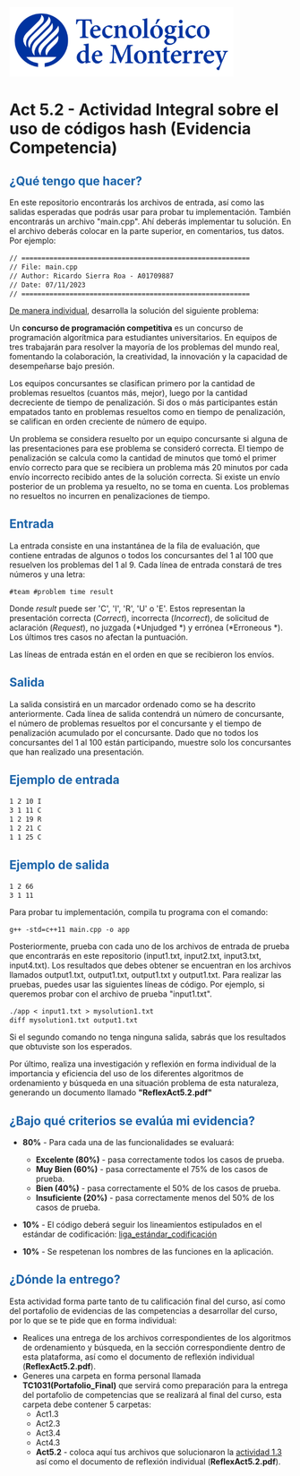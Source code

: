 ![Tec de Monterrey](images/logotecmty.png)
# Act 5.2 - Actividad Integral sobre el uso de códigos hash (Evidencia Competencia)

## <span style="color: rgb(26, 99, 169);">¿Qué tengo que hacer?</span>
En este repositorio encontrarás los archivos de entrada, así como las salidas esperadas que podrás usar para probar tu implementación. También encontrarás un archivo "main.cpp". Ahí deberás implementar tu solución. En el archivo deberás colocar en la parte superior, en comentarios, tus datos. Por ejemplo:
```
// =========================================================
// File: main.cpp
// Author: Ricardo Sierra Roa - A01709887
// Date: 07/11/2023
// =========================================================
```
<span style="text-decoration: underline;">De manera individual</span>, desarrolla la solución del siguiente problema:

Un **concurso de programación competitiva** es un concurso de programación algorítmica para estudiantes universitarios. En equipos de tres trabajarán para resolver la mayoría de los problemas del mundo real, fomentando la colaboración, la creatividad, la innovación y la capacidad de desempeñarse bajo presión. 

Los equipos concursantes se clasifican primero por la cantidad de problemas resueltos (cuantos más, mejor), luego por la cantidad decreciente de tiempo de penalización. Si dos o más participantes están empatados tanto en problemas resueltos como en tiempo de penalización, se califican en orden creciente de número de equipo.

Un problema se considera resuelto por un equipo concursante si alguna de las presentaciones para ese problema se consideró correcta. El tiempo de penalización se calcula como la cantidad de minutos que tomó el primer envío correcto para que se recibiera un problema más 20 minutos por cada envío incorrecto recibido antes de la solución correcta. Si existe un envío posterior de un problema ya resuelto, no se toma en cuenta. Los problemas no resueltos no incurren en penalizaciones de tiempo.

## <span style="color: rgb(26, 99, 169);">**Entrada**</span>
La entrada consiste en una instantánea de la fila de evaluación, que contiene entradas de algunos o todos los concursantes del 1 al 100 que resuelven los problemas del 1 al 9. Cada línea de entrada constará de tres números y una letra:
```
#team #problem time result
```
Donde *result* puede ser 'C', 'I', 'R', 'U' o 'E'. Estos representan la presentación correcta (*Correct*), incorrecta (*Incorrect*), de solicitud de aclaración (*Request*), no juzgada (*Unjudged *) y errónea (*Erroneous *). Los últimos tres casos no afectan la puntuación.

Las líneas de entrada están en el orden en que se recibieron los envíos.

## <span style="color: rgb(26, 99, 169);">**Salida**</span>
La salida consistirá en un marcador ordenado como se ha descrito anteriormente. Cada línea de salida contendrá un número de concursante, el número de problemas resueltos por el concursante y el tiempo de penalización acumulado por el concursante. Dado que no todos los concursantes del 1 al 100 están participando, muestre solo los concursantes que han realizado una presentación.

## <span style="color: rgb(26, 99, 169);">**Ejemplo de entrada**</span>
```
1 2 10 I
3 1 11 C
1 2 19 R
1 2 21 C
1 1 25 C
```

## <span style="color: rgb(26, 99, 169);">**Ejemplo de salida**</span>
```
1 2 66
3 1 11
```

Para probar tu implementación, compila tu programa con el comando:
```
g++ -std=c++11 main.cpp -o app
```
Posteriormente, prueba con cada uno de los archivos de entrada de prueba que encontrarás en este repositorio (input1.txt, input2.txt, input3.txt, input4.txt). Los resultados que debes obtener se encuentran en los archivos llamados output1.txt, output1.txt, output1.txt y output1.txt. Para realizar las pruebas, puedes usar las siguientes líneas de código. Por ejemplo, si queremos probar con el archivo de prueba "input1.txt".
```
./app < input1.txt > mysolution1.txt
diff mysolution1.txt output1.txt
```
Si el segundo comando no tenga ninguna salida, sabrás que los resultados que obtuviste son los esperados. 

Por último, realiza una investigación y reflexión en forma individual de la importancia y eficiencia del uso de los diferentes algoritmos de ordenamiento y búsqueda en una situación problema de esta naturaleza, generando un documento llamado **"ReflexAct5.2.pdf"**

## <span style="color: rgb(26, 99, 169);">**¿Bajo qué criterios se evalúa mi evidencia?**</span>

- **80%** - Para cada una de las funcionalidades se evaluará:

    - **Excelente (80%)** - pasa correctamente todos los casos de prueba.
    - **Muy Bien (60%)** - pasa correctamente el 75% de los casos de prueba.
    - **Bien (40%)** - pasa correctamente el 50% de los casos de prueba.
    - **Insuficiente (20%)** - pasa correctamente menos del 50% de los casos de prueba.


- **10%** - El código deberá seguir los lineamientos estipulados en el estándar de codificación: <span class="instructure_file_holder link_holder">[liga_estándar_codificación](estandar.pdf)</span>
- **10%** - Se respetenan los nombres de las funciones en la aplicación.

## <span style="color: rgb(26, 99, 169);">**¿Dónde la entrego?**</span>
Esta actividad forma parte tanto de tu calificación final del curso, así como del portafolio de evidencias de las competencias a desarrollar del curso, por lo que se te pide que en forma individual:
* Realices una entrega de  los archivos correspondientes de los algoritmos de ordenamiento y búsqueda, en la sección correspondiente dentro de esta plataforma, así como el documento de reflexión individual (**ReflexAct5.2.pdf**).
* Generes una carpeta en forma personal llamada **TC1031(Portafolio_Final)** que servirá como preparación para la entrega del portafolio de competencias que se realizará al final del curso, esta carpeta debe contener 5 carpetas:
    * Act1.3
    * Act2.3
    * Act3.4
    * Act4.3
    * **Act5.2** - coloca aquí tus archivos que solucionaron la <span style="text-decoration: underline;">actividad 1.3</span> así como el documento de reflexión individual (**ReflexAct5.2.pdf**).
